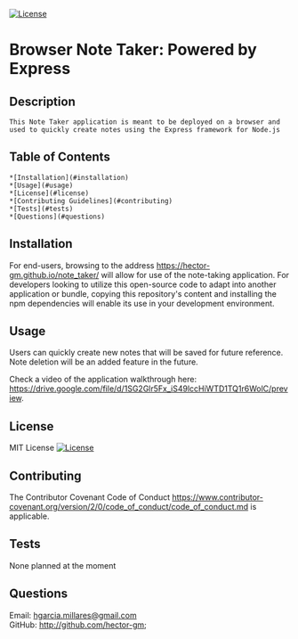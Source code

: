
[![License](https://img.shields.io/badge/License-OpenSource-yellow.svg)](https://opensource.org/licenses/)

# Browser Note Taker: Powered by Express  

## Description   
    This Note Taker application is meant to be deployed on a browser and used to quickly create notes using the Express framework for Node.js

## Table of Contents 
    *[Installation](#installation) 
    *[Usage](#usage)
    *[License](#license) 
    *[Contributing Guidelines](#contributing) 
    *[Tests](#tests) 
    *[Questions](#questions)


## Installation  
For end-users, browsing to the address https://hector-gm.github.io/note_taker/ will allow for use of the note-taking application. For developers looking to utilize this open-source code to adapt into another application or bundle, copying this repository's content and installing the npm dependencies will enable its use in your development environment.

## Usage  
Users can quickly create new notes that will be saved for future reference. Note deletion will be an added feature in the future.

Check a video of the application walkthrough here: https://drive.google.com/file/d/1SG2Glr5Fx_iS49lccHiWTD1TQ1r6WolC/preview.

## License  
MIT License 
[![License](https://img.shields.io/badge/License-OpenSource-yellow.svg)](https://opensource.org/licenses/)

## Contributing 

The Contributor Covenant Code of Conduct 
https://www.contributor-covenant.org/version/2/0/code_of_conduct/code_of_conduct.md is applicable. 

## Tests  
None planned at the moment 

## Questions 
Email: hgarcia.millares@gmail.com  
GitHub: http://github.com/hector-gm;

